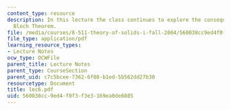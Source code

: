 ```yaml
---
content_type: resource
description: In this lecture the class continues to explore the consequences of the
  Bloch Theorem.
file: /media/courses/8-511-theory-of-solids-i-fall-2004/560038cc9ed4f0f3f3e3169ea0de6085_lec6.pdf
file_type: application/pdf
learning_resource_types:
- Lecture Notes
ocw_type: OCWFile
parent_title: Lecture Notes
parent_type: CourseSection
parent_uid: c7c5bcee-7362-6f08-b1ed-5b562dd27b30
resourcetype: Document
title: lec6.pdf
uid: 560038cc-9ed4-f0f3-f3e3-169ea0de6085
---
```

